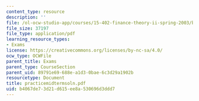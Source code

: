 ```yaml
---
content_type: resource
description: ''
file: /ol-ocw-studio-app/courses/15-402-finance-theory-ii-spring-2003/b4067de73d21d615ee8a530696d3ddd7_practicemidtermsoln.pdf
file_size: 37197
file_type: application/pdf
learning_resource_types:
- Exams
license: https://creativecommons.org/licenses/by-nc-sa/4.0/
ocw_type: OCWFile
parent_title: Exams
parent_type: CourseSection
parent_uid: 89791e69-688e-a1d3-0bae-6c3d29a1902b
resourcetype: Document
title: practicemidtermsoln.pdf
uid: b4067de7-3d21-d615-ee8a-530696d3ddd7
---
```

